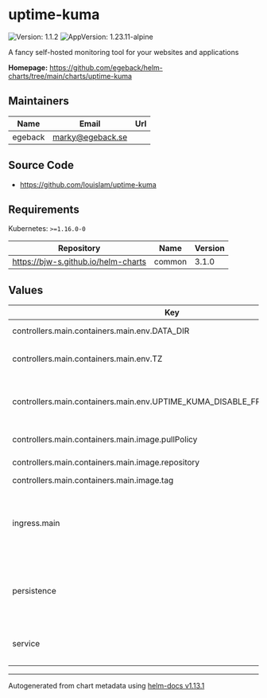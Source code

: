# uptime-kuma

![Version: 1.1.2](https://img.shields.io/badge/Version-1.1.2-informational?style=flat-square) ![AppVersion: 1.23.11-alpine](https://img.shields.io/badge/AppVersion-1.23.11--alpine-informational?style=flat-square)

A fancy self-hosted monitoring tool for your websites and applications

**Homepage:** <https://github.com/egeback/helm-charts/tree/main/charts/uptime-kuma>

## Maintainers

| Name | Email | Url |
| ---- | ------ | --- |
| egeback | <marky@egeback.se> |  |

## Source Code

* <https://github.com/louislam/uptime-kuma>

## Requirements

Kubernetes: `>=1.16.0-0`

| Repository | Name | Version |
|------------|------|---------|
| https://bjw-s.github.io/helm-charts | common | 3.1.0 |

## Values

| Key | Type | Default | Description |
|-----|------|---------|-------------|
| controllers.main.containers.main.env.DATA_DIR | string | `"/data"` | Set the data dir |
| controllers.main.containers.main.env.TZ | string | `"UTC"` | Set the container timezone |
| controllers.main.containers.main.env.UPTIME_KUMA_DISABLE_FRAME_SAMEORIGIN | int | `0` | Set the frame same-origin policy (int) |
| controllers.main.containers.main.image.pullPolicy | string | `"IfNotPresent"` | image pull policy |
| controllers.main.containers.main.image.repository | string | `"louislam/uptime-kuma"` | image repository |
| controllers.main.containers.main.image.tag | string | chart.appVersion | image tag |
| ingress.main | object | See values.yaml | Enable and configure ingress settings for the chart under this key. |
| persistence | object | See values.yaml | Configure persistence settings for the chart under this key. |
| service | object | See values.yaml | Configures service settings for the chart. |

----------------------------------------------
Autogenerated from chart metadata using [helm-docs v1.13.1](https://github.com/norwoodj/helm-docs/releases/v1.13.1)
